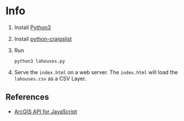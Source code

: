 # Info

1. Install [Python3](https://www.python.org/downloads/)
2. Install [python-craigslist](https://github.com/juliomalegria/python-craigslist)
3. Run

   ```
   python3 lahouses.py
   ```

4. Serve the `index.html` on a web server. The `index.html` will load the `lahouses.csv` as a CSV Layer.

## References

- [ArcGIS API for JavaScript](https://developers.arcgis.com/javascript/)
